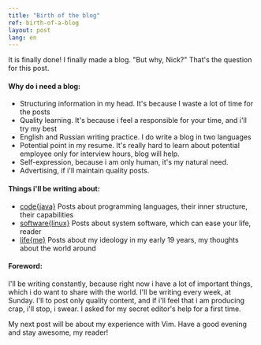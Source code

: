 ```yaml
---
title: "Birth of the blog"
ref: birth-of-a-blog
layout: post
lang: en
---
```


It is finally done! I finally made a blog. "But why, Nick?" That's the question for this post.

#### Why do i need a blog:
  * Structuring information in my head. It's because I waste a lot of time for the posts
  * Quality learning. It's because i feel a responsible for your time, and i'll try my best
  * English and Russian writing practice. I do write a blog in two languages
  * Potential point in my resume. It's really hard to learn about potential employee only for interview hours, blog will help.
  * Self-expression, because i am only human, it's my natural need.
  * Advertising, if i'll maintain quality posts.

#### Things i'll be writing about:
  * [code{java}](/code/) Posts about programming languages, their inner structure, their capabilities
  * [software{linux}](/software/) Posts about system software, which can ease your life, reader
  * [life{me}](/life/) Posts about my ideology in my early 19 years, my thoughts about the world around

#### Foreword:
I'll be writing constantly, because right now i have a lot of important things, which i do want to share with the world.
I'll be writing every week, at Sunday.
I'll to post only quality content, and if i'll feel that i am producing crap, i'll stop, i swear.
I asked for my secret editor's help for a first time.

My next post will be about my experience with Vim.
Have a good evening and stay awesome, my reader!
